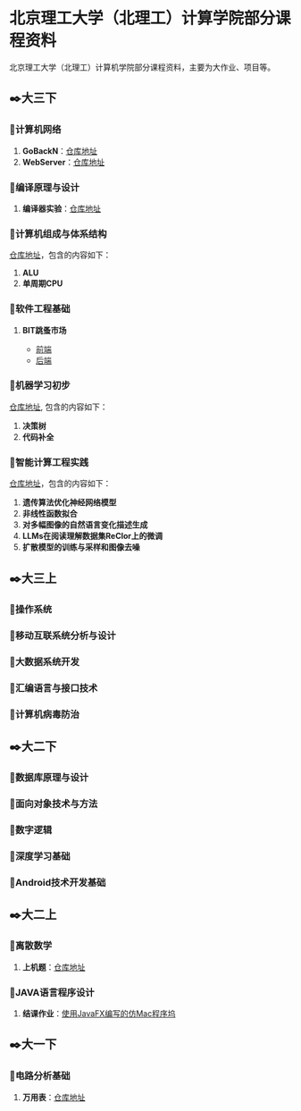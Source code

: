 # 北京理工大学（北理工）计算学院部分课程资料

北京理工大学（北理工）计算机学院部分课程资料，主要为大作业、项目等。

## ✒️大三下

### 🚩计算机网络

1. **GoBackN**：[仓库地址](https://github.com/wyt8/go-back-n)
2. **WebServer**：[仓库地址](https://github.com/wyt8/web-server)

### 🚩编译原理与设计

1. **编译器实验**：[仓库地址](https://github.com/wyt8/c-compiler)  

### 🚩计算机组成与体系结构

[仓库地址](https://github.com/wyt8/cpu)，包含的内容如下：

1. **ALU**
2. **单周期CPU**

### 🚩软件工程基础

1. **BIT跳蚤市场**

   * [前端](https://github.com/wyt8/flea-market-web)
   * [后端](https://github.com/Li-Yushuo/BIT-Flea-Market)

### 🚩机器学习初步

[仓库地址](https://github.com/wyt8/jqxxcb), 包含的内容如下：

1. **决策树**
2. **代码补全**

### 🚩智能计算工程实践

[仓库地址](https://github.com/wyt8/znjsgcsj)，包含的内容如下：

1. **遗传算法优化神经网络模型**
2. **非线性函数拟合**
3. **对多幅图像的自然语言变化描述生成**
4. **LLMs在阅读理解数据集ReClor上的微调**
5. **扩散模型的训练与采样和图像去噪**

## ✒️大三上

### 🚩操作系统

### 🚩移动互联系统分析与设计

### 🚩大数据系统开发

### 🚩汇编语言与接口技术

### 🚩计算机病毒防治

## ✒️大二下

### 🚩数据库原理与设计

### 🚩面向对象技术与方法

### 🚩数字逻辑

### 🚩深度学习基础

### 🚩Android技术开发基础

## ✒️大二上

### 🚩离散数学

1. **上机题**：[仓库地址](https://github.com/wyt8/lssx)

### 🚩JAVA语言程序设计

1. **结课作业**：[使用JavaFX编写的仿Mac程序坞](https://github.com/YHCnb/OneDock)

## ✒️大一下

### 🚩电路分析基础

1. **万用表**：[仓库地址](https://github.com/wyt8/multimeter)
